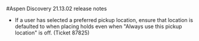 #Aspen Discovery 21.13.02 release notes
- If a user has selected a preferred pickup location, ensure that location is defaulted to when placing holds even when "Always use this pickup location" is off. (Ticket 87825)  
 